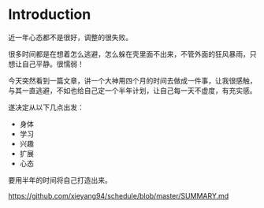 # Introduction

近一年心态都不是很好，调整的很失败。

很多时间都是在想着怎么逃避，怎么躲在壳里面不出来，不管外面的狂风暴雨，只想让自己平静。很懦弱！

今天突然看到一篇文章，讲一个大神用四个月的时间去做成一件事，让我很感触，与其一直逃避，不如也给自己定一个半年计划，让自己每一天不虚度，有充实感。

遂决定从以下几点出发：

- 身体
- 学习
- 兴趣
- 扩展
- 心态

要用半年的时间将自己打造出来。

https://github.com/xieyang94/schedule/blob/master/SUMMARY.md



